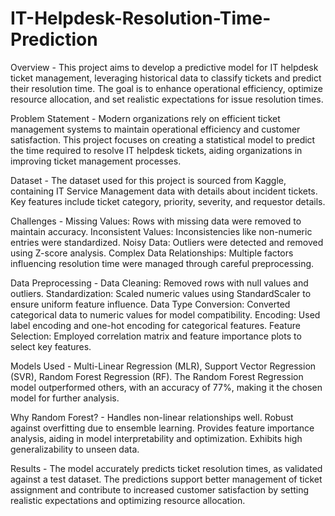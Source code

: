 # IT-Helpdesk-Resolution-Time-Prediction

Overview - 
This project aims to develop a predictive model for IT helpdesk ticket management, leveraging historical data to classify tickets and predict their resolution time. The goal is to enhance operational efficiency, optimize resource allocation, and set realistic expectations for issue resolution times.

Problem Statement - 
Modern organizations rely on efficient ticket management systems to maintain operational efficiency and customer satisfaction. This project focuses on creating a statistical model to predict the time required to resolve IT helpdesk tickets, aiding organizations in improving ticket management processes.

Dataset - 
The dataset used for this project is sourced from Kaggle, containing IT Service Management data with details about incident tickets. Key features include ticket category, priority, severity, and requestor details.

Challenges - 
Missing Values: Rows with missing data were removed to maintain accuracy.
Inconsistent Values: Inconsistencies like non-numeric entries were standardized.
Noisy Data: Outliers were detected and removed using Z-score analysis.
Complex Data Relationships: Multiple factors influencing resolution time were managed through careful preprocessing.

Data Preprocessing - 
Data Cleaning: Removed rows with null values and outliers.
Standardization: Scaled numeric values using StandardScaler to ensure uniform feature influence.
Data Type Conversion: Converted categorical data to numeric values for model compatibility.
Encoding: Used label encoding and one-hot encoding for categorical features.
Feature Selection: Employed correlation matrix and feature importance plots to select key features.

Models Used - 
Multi-Linear Regression (MLR),
Support Vector Regression (SVR),
Random Forest Regression (RF).
The Random Forest Regression model outperformed others, with an accuracy of 77%, making it the chosen model for further analysis.

Why Random Forest? - 
Handles non-linear relationships well.
Robust against overfitting due to ensemble learning.
Provides feature importance analysis, aiding in model interpretability and optimization.
Exhibits high generalizability to unseen data.

Results - 
The model accurately predicts ticket resolution times, as validated against a test dataset. The predictions support better management of ticket assignment and contribute to increased customer satisfaction by setting realistic expectations and optimizing resource allocation.
